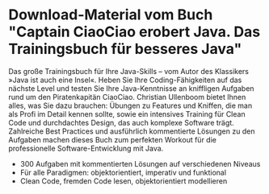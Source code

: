 # Download-Material vom Buch "Captain CiaoCiao erobert Java. Das Trainingsbuch für besseres Java"

Das große Trainingsbuch für Ihre Java-Skills – vom Autor des Klassikers »Java ist auch eine Insel«. Heben Sie Ihre Coding-Fähigkeiten auf das nächste Level und testen Sie Ihre Java-Kenntnisse an kniffligen Aufgaben rund um den Piratenkapitän CiaoCiao. Christian Ullenboom bietet Ihnen alles, was Sie dazu brauchen: Übungen zu Features und Kniffen, die man als Profi im Detail kennen sollte, sowie ein intensives Training für Clean Code und durchdachtes Design, das auch komplexe Software trägt. Zahlreiche Best Practices und ausführlich kommentierte Lösungen zu den Aufgaben machen dieses Buch zum perfekten Workout für die professionelle Software-Entwicklung mit Java.

* 300 Aufgaben mit kommentierten Lösungen auf verschiedenen Niveaus
* Für alle Paradigmen: objektorientiert, imperativ und funktional
* Clean Code, fremden Code lesen, objektorientiert modellieren
